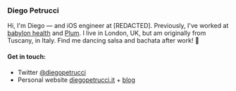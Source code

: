 ### Diego Petrucci

Hi, I'm Diego — and iOS engineer at [REDACTED]. Previously, I've worked at [babylon health](https://www.babylonhealth.com) and [Plum](https://withplum.com). I live in London, UK, but am originally from Tuscany, in Italy. Find me dancing salsa and bachata after work! 💃

#### Get in touch:
* Twitter [@diegopetrucci](https://twitter.com/diegopetrucci)
* Personal website [diegopetrucci.it](http://www.diegopetrucci.it) + [blog](https://diegopetrucci.it/blog)
